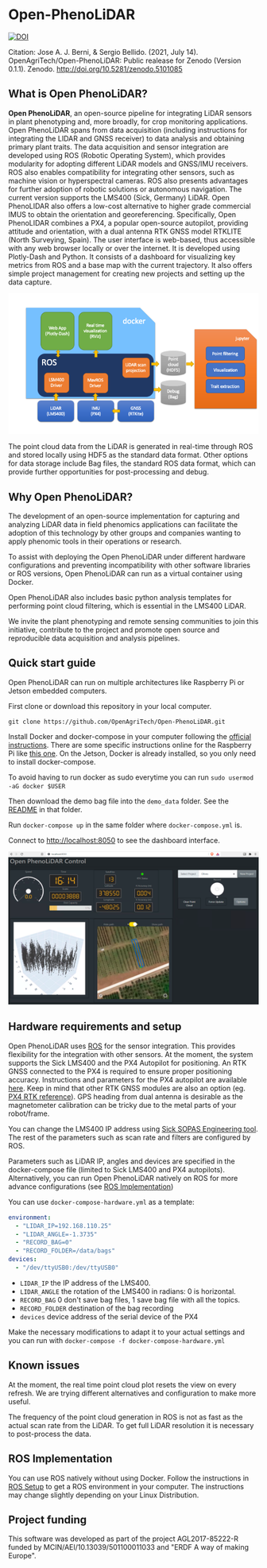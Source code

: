 # Open-PhenoLiDAR

[![DOI](https://zenodo.org/badge/DOI/10.5281/zenodo.5101085.svg)](https://doi.org/10.5281/zenodo.5101085)

Citation: Jose A. J. Berni, & Sergio Bellido. (2021, July 14). OpenAgriTech/Open-PhenoLiDAR: Public realease for Zenodo (Version 0.1.1). Zenodo. http://doi.org/10.5281/zenodo.5101085

## What is Open  PhenoLiDAR?

**Open PhenoLiDAR**, an open-source pipeline for integrating LiDAR sensors in plant phenotyping and, more broadly, for
crop monitoring applications. Open PhenoLiDAR spans from data acquisition (including instructions for integrating the
LIDAR and GNSS receiver) to data analysis and obtaining primary plant traits. The data acquisition and sensor
integration are developed using ROS (Robotic Operating System), which provides modularity for adopting different LiDAR
models and GNSS/IMU receivers. ROS also enables compatibility for integrating other sensors, such as machine vision or
hyperspectral cameras. ROS also presents advantages for further adoption of robotic solutions or autonomous navigation.
The current version supports the LMS400 (Sick, Germany) LiDAR. Open PhenoLIDAR also offers a low-cost alternative to
higher grade commercial IMUS to obtain the orientation and georeferencing. Specifically, Open PhenoLIDAR combines a PX4,
a popular open-source autopilot, providing attitude and orientation, with a dual antenna RTK GNSS model RTKLITE (North
Surveying, Spain). The user interface is web-based, thus accessible with any web browser locally or over the internet.
It is developed using Plotly-Dash and Python. It consists of a dashboard for visualizing key metrics from ROS and a base
map with the current trajectory. It also offers simple project management for creating new projects and setting up the
data capture.

![](pictures/block_diagram_OPL.png)

The point cloud data from the LiDAR is generated in real-time through ROS and stored locally using HDF5 as the standard
data format. Other options for data storage include Bag files, the standard ROS data format, which can provide further
opportunities for post-processing and debug.

## Why Open PhenoLiDAR?

The development of an open-source implementation for capturing and analyzing LiDAR data in field phenomics applications
can facilitate the adoption of this technology by other groups and companies wanting to apply phenomic tools in their
operations or research.

To assist with deploying the Open PhenoLiDAR under different hardware configurations and preventing incompatibility with
other software libraries or ROS versions, Open PhenoLiDAR can run as a virtual container using Docker.

Open PhenoLiDAR also includes basic python analysis templates for performing point cloud filtering, which is essential
in the LMS400 LiDAR.

We invite the plant phenotyping and remote sensing communities to join this initiative, contribute to the project and
promote open source and reproducible data acquisition and analysis pipelines.


## Quick start guide

Open PhenoLiDAR can run on multiple architectures like Raspberry Pi or Jetson embedded computers. 

First clone or download this repository in your local computer.

```shell
git clone https://github.com/OpenAgriTech/Open-PhenoLiDAR.git
```

Install Docker and docker-compose in your computer following the [official instructions](https://docs.docker.com/compose/install/).
There are some specific instructions online for the Raspberry Pi like [this one](https://dev.to/elalemanyo/how-to-install-docker-and-docker-compose-on-raspberry-pi-1mo).
On the Jetson, Docker is already installed, so you only need to install docker-compose.

To avoid having to run docker as sudo everytime you can run `sudo usermod -aG docker $USER`

Then download the demo bag file into the `demo_data` folder. See the [README](demo_data/README.md) in that folder.

Run `docker-compose up` in the same folder where `docker-compose.yml` is. 

Connect to [http://localhost:8050](http://localhost:8050) to see the dashboard interface.

![](pictures/Dashboard_screenshot.png)

## Hardware requirements and setup

Open PhenoLiDAR uses [ROS](https://www.ros.org/about-ros/) for the sensor integration. This provides flexibility for the integration with other sensors. 
At the moment, the system supports the Sick LMS400 and the PX4 Autopilot for positioning. An RTK GNSS connected to the PX4 
is required to ensure proper positioning accuracy. Instructions and parameters for the PX4 autopilot are available [here](docs/03-Start-up_PX4_Autopilot.md).
Keep in mind that other RTK GNSS modules are also an option (eg. [PX4 RTK reference](https://docs.px4.io/master/en/gps_compass/rtk_gps.html)).
GPS heading from dual antenna is desirable as the magnetometer calibration can be tricky due to the metal parts of your robot/frame.

You can change the LMS400 IP address using [Sick SOPAS Engineering tool](https://www.sick.com/ag/en/sopas-engineering-tool/p/p367244). 
The rest of the parameters such as scan rate and filters are configured by ROS. 

Parameters such as LiDAR IP, angles and devices are specified in the docker-compose file (limited to Sick LMS400 and PX4 autopilots). 
Alternatively, you can run Open PhenoLiDAR natively on ROS for more advance configurations (see [ROS Implementation](#ros-implementation))

You can use `docker-compose-hardware.yml` as a template:

```yaml
environment:
  - "LIDAR_IP=192.168.110.25"
  - "LIDAR_ANGLE=-1.3735"
  - "RECORD_BAG=0"
  - "RECORD_FOLDER=/data/bags"
devices:
  - "/dev/ttyUSB0:/dev/ttyUSB0"
```

* `LIDAR_IP` the IP address of the LMS400.
* `LIDAR_ANGLE` the rotation of the LMS400 in radians: 0 is horizontal.
* `RECORD_BAG` 0 don't save bag files, 1 save bag file with all the topics.
* `RECORD_FOLDER` destination of the bag recording 
* `devices` device address of the serial device of the PX4

Make the necessary modifications to adapt it to your actual settings and you can run with `docker-compose -f docker-compose-hardware.yml`

## Known issues

At the moment, the real time point cloud plot resets the view on every refresh. We are trying different alternatives and 
configuration to make more useful. 

The frequency of the point cloud generation in ROS is not as fast as the actual scan rate from the LiDAR. To get full
LiDAR resolution it is necessary to post-process the data. 

## ROS Implementation

You can use ROS natively without using Docker. Follow the instructions in [ROS Setup](docs/01-ROS_setup.md) to get a
ROS environment in your computer. The instructions may change slightly depending on your Linux Distribution. 

## Project funding
This software was developed as part of the project AGL2017-85222-R funded by MCIN/AEI/10.13039/501100011033 and "ERDF A way of making Europe".
